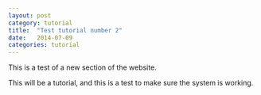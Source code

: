 ```yaml
---
layout: post
category: tutorial
title:  "Test tutorial number 2"
date:   2014-07-09
categories: tutorial
---
```


This is a test of a new section of the website.

This will be a tutorial, and this is a test to make sure the system is working.
